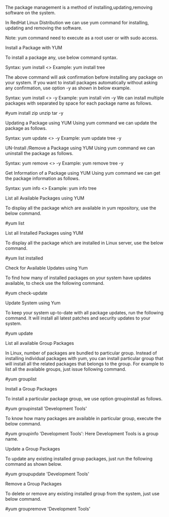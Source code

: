 
The package management is a method of installing,updating,removing software on the system.

In RedHat Linux Distribution we can use yum command for installing, updating and removing the software.

Note: yum command need to execute as a root user or with sudo access.

Install a Package with YUM

To install a package any, use below command syntax.

Syntax: yum install <<package name>>
Example: yum install tree

The above command will ask confirmation before installing any package on your system. If you want to install packages automatically without asking any confirmation, use option -y as shown in below example.

Syntax: yum install <<package name>> -y
Example: yum install vim -y
We can install multiple packages with separated by space for each package name as follows.

#yum install zip unzip tar -y

Updating a Package using YUM
Using yum command we can update the package as follows.

Syntax: yum update <<package name>> -y
Example: yum update tree -y

UN-Install /Remove a Package using YUM
Using yum command we can uninstall the package as follows.

Syntax: yum remove <<package name>> -y
Example: yum remove tree -y

Get Information of a Package using YUM
Using yum command we can get the package information as follows.

Syntax: yum info <<package name>>
Example: yum info tree

List all Available Packages using YUM

To display all the package which are available in yum repository, use the below command.

#yum list

List all Installed Packages using YUM

To display all the package which are installed in Linux server, use the below command.

#yum list installed

Check for Available Updates using Yum

To find how many of installed packages on your system have updates available, to check use the following command.

#yum check-update

Update System using Yum

To keep your system up-to-date with all package updates, run the following command. It will install all latest patches and security updates to your system.

#yum update

List all available Group Packages

In Linux, number of packages are bundled to particular group. Instead of installing individual packages with yum, you can install particular group that will install all the related packages that belongs to the group. For example to list all the available groups, just issue following command.

#yum grouplist

Install a Group Packages

To install a particular package group, we use option  groupinstall as follows.

#yum groupinstall 'Development Tools'

To know how many packages are available in particular group, execute the below command.

#yum groupinfo 'Development Tools': Here Development Tools is a group name.

Update a Group Packages

To update any existing installed group packages, just run the following command as shown below.

#yum groupupdate 'Development Tools'

Remove a Group Packages

To delete or remove any existing installed group from the system, just use below command.

#yum groupremove 'Development Tools'

